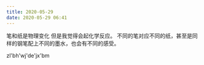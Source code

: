 ```yaml
---
title: 2020-05-29
date: 2020-05-29 06:41
---
```


笔和纸是物理变化
但是我觉得会起化学反应。
不同的笔对应不同的纸，甚至是同样的钢笔配上不同的墨水，也会有不同的感受。

zl'bh'wj'de'jx'bm